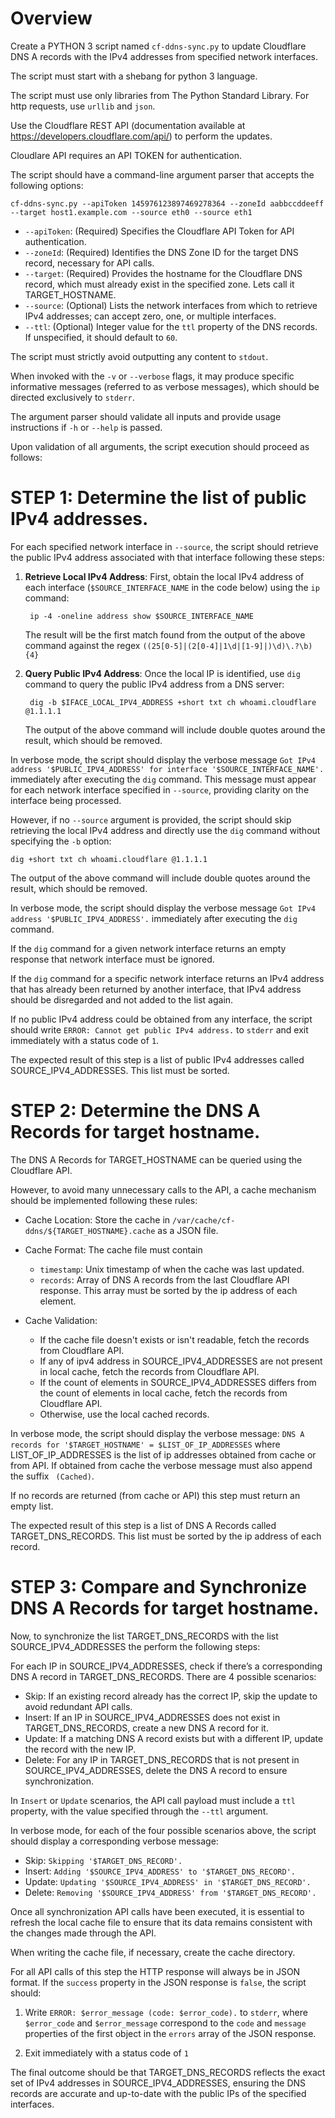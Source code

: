 # Overview

Create a PYTHON 3 script named `cf-ddns-sync.py` to update Cloudflare DNS A records with the IPv4 addresses from specified network interfaces.

The script must start with a shebang for python 3 language.

The script must use only libraries from The Python Standard Library. For http requests, use `urllib` and `json`.

Use the Cloudflare REST API (documentation available at https://developers.cloudflare.com/api/) to perform the updates.

Cloudlare API requires an API TOKEN for authentication.



The script should have a command-line argument parser that accepts the following options:

    cf-ddns-sync.py --apiToken 145976123897469278364 --zoneId aabbccddeeff --target host1.example.com --source eth0 --source eth1

- `--apiToken`: (Required) Specifies the Cloudflare API Token for API authentication.
- `--zoneId`: (Required) Identifies the DNS Zone ID for the target DNS record, necessary for API calls.
- `--target`: (Required) Provides the hostname for the Cloudflare DNS record, which must already exist in the specified zone. Lets call it TARGET_HOSTNAME.
- `--source`: (Optional) Lists the network interfaces from which to retrieve IPv4 addresses; can accept zero, one, or multiple interfaces.
- `--ttl`: (Optional) Integer value for the `ttl` property of the DNS records.  If unspecified, it should default to `60`.

The script must strictly avoid outputting any content to `stdout`.

When invoked with the `-v` or `--verbose` flags, it may produce specific informative messages (referred to as verbose messages), which should be directed exclusively to `stderr`.

The argument parser should validate all inputs and provide usage instructions if `-h` or `--help` is passed.

Upon validation of all arguments, the script execution should proceed as follows:



# STEP 1: Determine the list of public IPv4 addresses.

For each specified network interface in `--source`, the script should retrieve the public IPv4 address associated with that interface following these steps:

1. **Retrieve Local IPv4 Address**: First, obtain the local IPv4 address of each interface (`$SOURCE_INTERFACE_NAME` in the code below) using the `ip` command:

        ip -4 -oneline address show $SOURCE_INTERFACE_NAME

    The result will be the first match found from the output of the above command against the regex `((25[0-5]|(2[0-4]|1\d|[1-9]|)\d)\.?\b){4}`

2. **Query Public IPv4 Address**: Once the local IP is identified, use `dig` command to query the public IPv4 address from a DNS server:

        dig -b $IFACE_LOCAL_IPV4_ADDRESS +short txt ch whoami.cloudflare @1.1.1.1

    The output of the above command will include double quotes around the result, which should be removed.

In verbose mode, the script should display the verbose message `Got IPv4 address '$PUBLIC_IPV4_ADDRESS' for interface '$SOURCE_INTERFACE_NAME'.` immediately after executing the `dig` command. This message must appear for each network interface specified in `--source`, providing clarity on the interface being processed.



However, if no `--source` argument is provided, the script should skip retrieving the local IPv4 address and directly use the `dig` command without specifying the `-b` option:

    dig +short txt ch whoami.cloudflare @1.1.1.1

The output of the above command will include double quotes around the result, which should be removed.



In verbose mode, the script should display the verbose message `Got IPv4 address '$PUBLIC_IPV4_ADDRESS'.` immediately after executing the `dig` command.

If the `dig` command for a given network interface returns an empty response that network interface must be ignored.

If the `dig` command for a specific network interface returns an IPv4 address that has already been returned by another interface, that IPv4 address should be disregarded and not added to the list again.

If no public IPv4 address could be obtained from any interface, the script should write `ERROR: Cannot get public IPv4 address.` to `stderr` and exit immediately with a status code of `1`.

The expected result of this step is a list of public IPv4 addresses called SOURCE_IPV4_ADDRESSES. This list must be sorted.



# STEP 2: Determine the DNS A Records for target hostname.

The DNS A Records for TARGET_HOSTNAME can be queried using the Cloudflare API.

However, to avoid many unnecessary calls to the API, a cache mechanism should be implemented following these rules:

   - Cache Location: Store the cache in `/var/cache/cf-ddns/${TARGET_HOSTNAME}.cache` as a JSON file.

   - Cache Format: The cache file must contain
      - `timestamp`: Unix timestamp of when the cache was last updated.
      - `records`: Array of DNS A records from the last Cloudflare API response. This array must be sorted by the ip address of each element.

   - Cache Validation:
      - If the cache file doesn't exists or isn't readable, fetch the records from Cloudflare API.
      - If any of ipv4 address in SOURCE_IPV4_ADDRESSES are not present in local cache, fetch the records from Cloudflare API.
      - If the count of elements in SOURCE_IPV4_ADDRESSES differs from the count of elements in local cache, fetch the records from Cloudflare API.
      - Otherwise, use the local cached records.

   In verbose mode, the script should display the verbose message: `DNS A records for '$TARGET_HOSTNAME' = $LIST_OF_IP_ADDRESSES` where LIST_OF_IP_ADDRESSES is the list of ip addresses obtained from cache or from API. If obtained from cache the verbose message must also append the suffix ` (Cached)`.
   
   If no records are returned (from cache or API) this step must return an empty list.

   The expected result of this step is a list of DNS A Records called TARGET_DNS_RECORDS. This list must be sorted by the ip address of each record.



# STEP 3: Compare and Synchronize DNS A Records for target hostname.

Now, to synchronize the list TARGET_DNS_RECORDS with the list SOURCE_IPV4_ADDRESSES the perform the following steps:

For each IP in SOURCE_IPV4_ADDRESSES, check if there’s a corresponding DNS A record in TARGET_DNS_RECORDS. There are 4 possible scenarios:

  - Skip: If an existing record already has the correct IP, skip the update to avoid redundant API calls.
  - Insert: If an IP in SOURCE_IPV4_ADDRESSES does not exist in TARGET_DNS_RECORDS, create a new DNS A record for it.
  - Update: If a matching DNS A record exists but with a different IP, update the record with the new IP.
  - Delete: For any IP in TARGET_DNS_RECORDS that is not present in SOURCE_IPV4_ADDRESSES, delete the DNS A record to ensure synchronization.

In `Insert` or `Update` scenarios, the API call payload must include a `ttl` property, with the value specified through the `--ttl` argument.

In verbose mode, for each of the four possible scenarios above, the script should display a corresponding verbose message:
  - Skip: `Skipping '$TARGET_DNS_RECORD'.`
  - Insert: `Adding '$SOURCE_IPV4_ADDRESS' to '$TARGET_DNS_RECORD'.`
  - Update: `Updating '$SOURCE_IPV4_ADDRESS' in '$TARGET_DNS_RECORD'.`
  - Delete: `Removing '$SOURCE_IPV4_ADDRESS' from '$TARGET_DNS_RECORD'.`

Once all synchronization API calls have been executed, it is essential to refresh the local cache file to ensure that its data remains consistent with the changes made through the API.

When writing the cache file, if necessary, create the cache directory.

For all API calls of this step the HTTP response will always be in JSON format. If the `success` property in the JSON response is `false`, the script should:

  1. Write `ERROR: $error_message (code: $error_code).` to `stderr`, where `$error_code` and `$error_message` correspond to the `code` and `message` properties of the first object in the `errors` array of the JSON response.

  2. Exit immediately with a status code of `1`



The final outcome should be that TARGET_DNS_RECORDS reflects the exact set of IPv4 addresses in SOURCE_IPV4_ADDRESSES, ensuring the DNS records are accurate and up-to-date with the public IPs of the specified interfaces.
